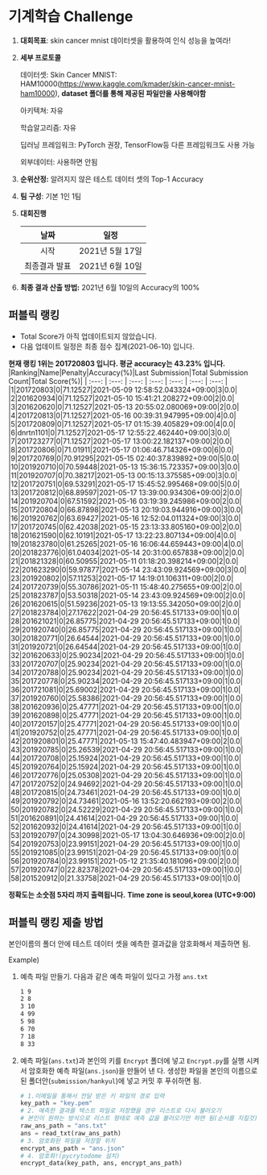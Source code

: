 # **기계학습 Challenge**
1. **대회목표**: skin cancer mnist 데이터셋을 활용하여 인식 성능을 높여라!

2. **세부 프로토콜**

   데이터셋: Skin Cancer MNIST: HAM10000(https://www.kaggle.com/kmader/skin-cancer-mnist-ham10000), 
           **dataset 폴더를 통해 제공된 파일만을 사용해야함**

   아키텍쳐: 자유

   학습알고리즘: 자유

   딥러닝 프레임워크: PyTorch 권장, TensorFlow등 다른 프레임워크도 사용 가능

   외부데이터: 사용하면 안됨

3. **순위산정:** 알려지지 않은 테스트 데이터 셋의 Top-1 Accuracy

4. **팀 구성**: 기본 1인 1팀


5. **대회진행**

   |     날짜      |      일정       |
   | :-----------: | :-------------: |
   |     시작      | 2021년 5월 17일 |
   | 최종결과 발표 | 2021년 6월 10일  |

7. **최종 결과 산출 방법:** 2021년 6월 10일의 Accuracy의 100%


## 퍼블릭 랭킹

  
- Total Score가 아직 업데이트되지 않았습니다. 
 - 다음 업데이트 일정은 최종 점수 집계(2021-06-10) 입니다.
  
**현재 랭킹 1위는 201720803 입니다. 평균 accuracy는 43.23% 입니다.**
|Ranking|Name|Penalty|Accuracy(%)|Last Submission|Total Submission Count|Total Score(%)|
| :---: | :---: | :---: | :---: | :---: | :---: | :---: |
|1|201720803|0|71.12527|2021-05-09 12:58:52.043324+09:00|3|0.0|
|2|201620934|0|71.12527|2021-05-10 15:41:21.208272+09:00|2|0.0|
|3|201620620|0|71.12527|2021-05-13 20:55:02.080069+09:00|2|0.0|
|4|201720813|0|71.12527|2021-05-16 00:39:31.947995+09:00|4|0.0|
|5|201720809|0|71.12527|2021-05-17 01:15:39.405829+09:00|4|0.0|
|6|dnrtn1101|0|71.12527|2021-05-17 12:55:22.462440+09:00|3|0.0|
|7|201723277|0|71.12527|2021-05-17 13:00:22.182137+09:00|2|0.0|
|8|201720806|0|71.01911|2021-05-17 01:06:46.714326+09:00|6|0.0|
|9|201720769|0|70.91295|2021-05-15 02:40:37.839892+09:00|5|0.0|
|10|201920710|0|70.59448|2021-05-13 15:36:15.723357+09:00|3|0.0|
|11|201920707|0|70.38217|2021-05-13 00:15:13.375585+09:00|3|0.0|
|12|201720751|0|69.53291|2021-05-17 15:45:52.995468+09:00|5|0.0|
|13|201720812|0|68.89597|2021-05-17 13:39:00.934306+09:00|2|0.0|
|14|201920704|0|67.51592|2021-05-16 03:19:39.245986+09:00|2|0.0|
|15|201720804|0|66.87898|2021-05-13 20:19:03.944916+09:00|3|0.0|
|16|201920762|0|63.69427|2021-05-16 12:52:04.011324+09:00|3|0.0|
|17|201720745|0|62.42038|2021-05-15 23:13:33.805160+09:00|2|0.0|
|18|201621590|0|62.10191|2021-05-17 13:22:23.807134+09:00|4|0.0|
|19|201823780|0|61.25265|2021-05-16 16:06:44.659443+09:00|4|0.0|
|20|201823776|0|61.04034|2021-05-14 20:31:00.657838+09:00|2|0.0|
|21|201821328|0|60.50955|2021-05-11 01:18:20.398214+09:00|2|0.0|
|22|201623290|0|59.97877|2021-05-14 23:43:09.924569+09:00|3|0.0|
|23|201920802|0|57.11253|2021-05-17 14:19:01.106311+09:00|2|0.0|
|24|201720739|0|55.30786|2021-05-11 15:48:40.275655+09:00|2|0.0|
|25|201823787|0|53.50318|2021-05-14 23:43:09.924569+09:00|2|0.0|
|26|201620615|0|51.59236|2021-05-13 19:13:55.342050+09:00|2|0.0|
|27|201823784|0|27.17622|2021-04-29 20:56:45.517133+09:00|1|0.0|
|28|201621021|0|26.85775|2021-04-29 20:56:45.517133+09:00|1|0.0|
|29|201920740|0|26.85775|2021-04-29 20:56:45.517133+09:00|1|0.0|
|30|201820771|0|26.64544|2021-04-29 20:56:45.517133+09:00|1|0.0|
|31|201920721|0|26.64544|2021-04-29 20:56:45.517133+09:00|1|0.0|
|32|201620633|0|25.90234|2021-04-29 20:56:45.517133+09:00|1|0.0|
|33|201720707|0|25.90234|2021-04-29 20:56:45.517133+09:00|1|0.0|
|34|201720788|0|25.90234|2021-04-29 20:56:45.517133+09:00|1|0.0|
|35|201720778|0|25.90234|2021-04-29 20:56:45.517133+09:00|1|0.0|
|36|201721081|0|25.69002|2021-04-29 20:56:45.517133+09:00|1|0.0|
|37|201920760|0|25.58386|2021-04-29 20:56:45.517133+09:00|1|0.0|
|38|201620936|0|25.47771|2021-04-29 20:56:45.517133+09:00|1|0.0|
|39|201620898|0|25.47771|2021-04-29 20:56:45.517133+09:00|1|0.0|
|40|201720157|0|25.47771|2021-04-29 20:56:45.517133+09:00|1|0.0|
|41|201920752|0|25.47771|2021-04-29 20:56:45.517133+09:00|1|0.0|
|42|201920801|0|25.47771|2021-05-13 15:47:40.483947+09:00|2|0.0|
|43|201920785|0|25.26539|2021-04-29 20:56:45.517133+09:00|1|0.0|
|44|201720708|0|25.15924|2021-04-29 20:56:45.517133+09:00|1|0.0|
|45|201920764|0|25.15924|2021-04-29 20:56:45.517133+09:00|1|0.0|
|46|201720776|0|25.05308|2021-04-29 20:56:45.517133+09:00|1|0.0|
|47|201720752|0|24.94692|2021-04-29 20:56:45.517133+09:00|1|0.0|
|48|201720815|0|24.73461|2021-04-29 20:56:45.517133+09:00|1|0.0|
|49|201920792|0|24.73461|2021-05-16 13:52:20.662193+09:00|2|0.0|
|50|201920782|0|24.52229|2021-04-29 20:56:45.517133+09:00|1|0.0|
|51|201620891|0|24.41614|2021-04-29 20:56:45.517133+09:00|1|0.0|
|52|201620932|0|24.41614|2021-04-29 20:56:45.517133+09:00|1|0.0|
|53|201920797|0|24.30998|2021-05-17 13:04:30.646936+09:00|2|0.0|
|54|201920753|0|23.99151|2021-04-29 20:56:45.517133+09:00|1|0.0|
|55|201921085|0|23.99151|2021-04-29 20:56:45.517133+09:00|1|0.0|
|56|201920784|0|23.99151|2021-05-12 21:35:40.181096+09:00|2|0.0|
|57|201920747|0|22.82378|2021-04-29 20:56:45.517133+09:00|1|0.0|
|58|201520912|0|21.33758|2021-04-29 20:56:45.517133+09:00|1|0.0|


**정확도는 소숫점 5자리 까지 출력됩니다.**
**Time zone is seoul,korea (UTC+9:00)**
## 퍼블릭 랭킹 제출 방법

본인이름의 폴더 안에 테스트 데이터 셋을 예측한 결과값을 암호화해서 제출하면 됨.

Example) 

1. 예측 파일 만들기. 다음과 같은 예측 파일이 있다고 가정 `ans.txt`

   ```tex
   1 9
   2 8
   3 10
   4 99
   5 98
   6 70
   7 18
   8 33
   ```

2. 예측 파일(`ans.txt`)과 본인의 키를 `Encrypt` 폴더에 넣고 `Encrypt.py`를 실행 시켜서 암호화한 예측 파일(`ans.json`)을 만들어 낸 다. 생성한 파일을 본인의 이름으로 된 폴더안(`submission/hankyul`)에 넣고 커밋 후 푸쉬하면 됨.

   ```python
   # 1.이메일을 통해서 전달 받은 키 파일의 경로 입력
   key_path = "key.pem"
   # 2. 예측한 결과를 텍스트 파일로 저장했을 경우 리스트로 다시 불러오기
   # 본인이 원하는 방식으로 리스트 형태로 예측 값을 불러오기만 하면 됨(순서를 지킬것)
   raw_ans_path = "ans.txt"
   ans = read_txt(raw_ans_path)
   # 3. 암호화된 파일을 저장할 위치
   encrypt_ans_path = "ans.json"
   # 4. 암호화!(pycrytodome 설치)
   encrypt_data(key_path, ans, encrypt_ans_path)
   ```




